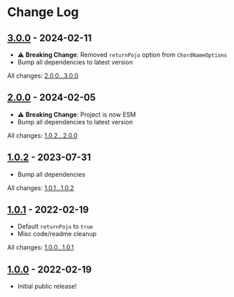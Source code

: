 # Change Log
 
## [3.0.0](https://github.com/kiprobinson/chord-name/releases/tag/v3.0.0) - 2024-02-11
 
- ⚠️ **Breaking Change**: Removed `returnPojo` option from `ChordNameOptions`
- Bump all dependencies to latest version

All changes: [2.0.0...3.0.0](https://github.com/kiprobinson/chord-name/compare/v2.0.0...v3.0.0)

## [2.0.0](https://github.com/kiprobinson/chord-name/releases/tag/v2.0.0) - 2024-02-05
 
- ⚠️ **Breaking Change**: Project is now ESM
- Bump all dependencies to latest version

All changes: [1.0.2...2.0.0](https://github.com/kiprobinson/chord-name/compare/v1.0.2...v2.0.0)

## [1.0.2](https://github.com/kiprobinson/chord-name/releases/tag/v1.0.2) - 2023-07-31
 
- Bump all dependencies

All changes: [1.0.1...1.0.2](https://github.com/kiprobinson/chord-name/compare/v1.0.1...v1.0.2)

## [1.0.1](https://github.com/kiprobinson/chord-name/releases/tag/v1.0.1) - 2022-02-19
 
- Default `returnPojo` to `true`
- Misc code/readme cleanup

All changes: [1.0.0...1.0.1](https://github.com/kiprobinson/chord-name/compare/v1.0.0...v1.0.1)

## [1.0.0](https://github.com/kiprobinson/chord-name/releases/tag/v1.0.0) - 2022-02-19
 
- Initial public release!